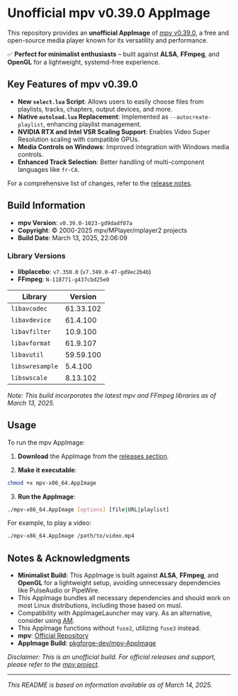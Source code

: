 # Unofficial mpv v0.39.0 AppImage

This repository provides an **unofficial AppImage** of [mpv v0.39.0](https://github.com/mpv-player/mpv/releases/tag/v0.39.0), a free and open-source media player known for its versatility and performance.

✅ **Perfect for minimalist enthusiasts** – built against **ALSA**, **FFmpeg**, and **OpenGL** for a lightweight, systemd-free experience.

## Key Features of mpv v0.39.0

- **New `select.lua` Script**: Allows users to easily choose files from playlists, tracks, chapters, output devices, and more.
- **Native `autoload.lua` Replacement**: Implemented as `--autocreate-playlist`, enhancing playlist management.
- **NVIDIA RTX and Intel VSR Scaling Support**: Enables Video Super Resolution scaling with compatible GPUs.
- **Media Controls on Windows**: Improved integration with Windows media controls.
- **Enhanced Track Selection**: Better handling of multi-component languages like `fr-CA`.

For a comprehensive list of changes, refer to the [release notes](https://github.com/mpv-player/mpv/blob/master/RELEASE_NOTES).

## Build Information

- **mpv Version**: `v0.39.0-1023-gd9dadf07a`
- **Copyright**: © 2000-2025 mpv/MPlayer/mplayer2 projects
- **Build Date**: March 13, 2025, 22:06:09

### Library Versions

- **libplacebo**: `v7.350.0` (`v7.349.0-47-gd9ec2b4b`)
- **FFmpeg**: `N-118771-g437cbd25e0`

| Library          | Version     |
| ---------------- | ----------- |
| `libavcodec`     | 61.33.102   |
| `libavdevice`    | 61.4.100    |
| `libavfilter`    | 10.9.100    |
| `libavformat`    | 61.9.107    |
| `libavutil`      | 59.59.100   |
| `libswresample`  | 5.4.100     |
| `libswscale`     | 8.13.102    |

*Note: This build incorporates the latest mpv and FFmpeg libraries as of March 13, 2025.*

## Usage

To run the mpv AppImage:

1. **Download** the AppImage from the [releases section](https://github.com/danrobi11/mpv-appimage/releases).

2. **Make it executable**:

```bash
chmod +x mpv-x86_64.AppImage
```

3. **Run the AppImage**:

```bash
./mpv-x86_64.AppImage [options] [file|URL|playlist]
```

For example, to play a video:

```bash
./mpv-x86_64.AppImage /path/to/video.mp4
```

## Notes & Acknowledgments

- **Minimalist Build:** This AppImage is built against **ALSA**, **FFmpeg**, and **OpenGL** for a lightweight setup, avoiding unnecessary dependencies like PulseAudio or PipeWire.
- This AppImage bundles all necessary dependencies and should work on most Linux distributions, including those based on musl.
- Compatibility with AppImageLauncher may vary. As an alternative, consider using [AM](https://github.com/ivan-hc/AM).
- This AppImage functions without `fuse2`, utilizing `fuse3` instead.
- **mpv**: [Official Repository](https://github.com/mpv-player/mpv)
- **AppImage Build**: [pkgforge-dev/mpv-AppImage](https://github.com/pkgforge-dev/mpv-AppImage)

*Disclaimer: This is an unofficial build. For official releases and support, please refer to the [mpv project](https://mpv.io/).*

---

*This README is based on information available as of March 14, 2025.*
